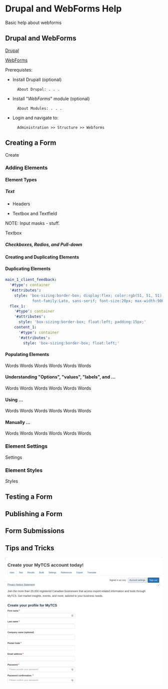 # Drupal and WebForms Help
Basic help about webforms

## Drupal and WebForms
[Drupal](https://www.google.com)

[WebForms](https://www.google.com)

Prerequistes: 
* Install Drupall (optional)

        About Drupal: . . . 
* Install "*WebForms*" module (optional)

        About Modules: . . .
* Login and navigate to:

        Administration >> Structure >> Webforms

## Creating a Form
Create

### Adding Elements

#### Element Types
##### Text
* Headers

* Textbox and Textfield

NOTE: Input masks - stuff.

Textbox

##### Checkboxes, Radios, and Pull-down
##### 

#### Creating and Duplicating Elements

#### Duplicating Elements

```yaml
main_1_client_feedback:
  '#type': container
  '#attributes':
    style: 'box-sizing:border-box; display:flex; color:rgb(51, 51, 51); 
            font-family:Lato, sans-serif; font-size:20px; max-width:900px;'
  flex_1:
    '#type': container
    '#attributes':
      style: 'box-sizing:border-box; float:left; padding:15px;'
    content_1:
      '#type': container
      '#attributes':
        style: 'box-sizing:border-box; float:left;'
```

#### Populating Elements
Words Words Words Words Words Words 

#### Understanding "Options", "values", "labels", and ...
Words Words Words Words Words Words 

#### Using ...
Words Words Words Words Words Words 

#### Manually ...
Words Words Words Words Words Words 

### Element Settings
Settings

### Element Styles
Styles

## Testing a Form

## Publishing a Form

## Form Submissions

## Tips and Tricks

![my_alt_text](./images/1.png  "1")



